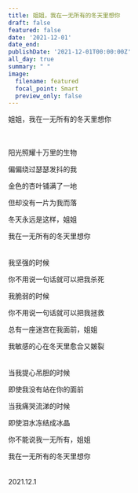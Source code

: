 ```yaml
---
title: 姐姐，我在一无所有的冬天里想你
draft: false
featured: false
date: '2021-12-01'
date_end: 
publishDate: '2021-12-01T00:00:00Z'
all_day: true
summary: " "
image:
  filename: featured
  focal_point: Smart
  preview_only: false
---
```

姐姐，我在一无所有的冬天里想你
<br><br><br>

阳光照耀十万里的生物

偏偏绕过瑟瑟发抖的我

金色的杏叶铺满了一地

但却没有一片为我而落

冬天永远是这样，姐姐

我在一无所有的冬天里想你
<br><br><br>
我坚强的时候

你不用说一句话就可以把我杀死

我脆弱的时候

你不用说一句话就可以把我拯救

总有一座迷宫在我面前，姐姐

我敏感的心在冬天里愈合又皴裂
<br><br><br>
当我提心吊胆的时候

即使我没有站在你的面前

当我痛哭流涕的时候

即使泪水冻结成冰晶

你不能说我一无所有，姐姐

我在一无所有的冬天里想你
<br><br><br>
2021.12.1